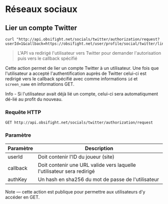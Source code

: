 # Réseaux sociaux

## Lier un compte Twitter


```shell
curl "http://api.obsifight.net/socials/twitter/authorization/request?userId=1&callback=https://obsifight.net/user/profile/social/twitter/link/success&authKey=967520ae23e8ee14888bae72809031b98398ae4a636773e18fff917d77679334"
```

> L'API va redirigé l'utilisateur vers Twitter pour demander l'autorisation puis vers le callback spécifié

Cette action permet de lier un compte Twitter à un utilisateur. Une fois que l'utilisateur a accepté l'authentification auprès de Twitter celui-ci est redirigé vers le callback spécifié avec comme informations `id` et `screen_name` en informations GET.

<aside class="info">
Info - Si l'utilisateur avait déjà lié un compte, celui-ci sera automatiqument dé-lié au profit du nouveau.
</aside>

### Requête HTTP

`GET http://api.obsifight.net/socials/twitter/authorization/request`

### Paramètre

Paramètre | Description
--------- | -------
userId | Doit contenir l'ID du joueur (site)
callback | Doit contenir une URL valide vers laquelle l'utilisateur sera redirigé
authKey | Un hash en sha256 du mot de passe de l'utilisateur

<aside class="success">
Note — cette action est publique pour permettre aux utilisateurs d'y accéder en GET.
</aside>
